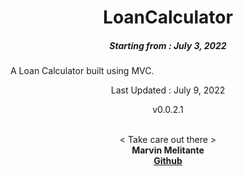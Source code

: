 <h1 align="center"> 
LoanCalculator
</h1>
<h5 align="center">
Starting from : July 3, 2022
</h5>

<p align="left">A Loan Calculator built using MVC.</p>

<p align="center">
Last Updated : July 9, 2022
</p>
<p align="center">
v0.0.2.1
</p>

<p align="center">

<br>
< Take care out there >
<br>
<b>Marvin Melitante<b>
<br>
<a href="https://github.com/mK-zero">Github</a>
</p>